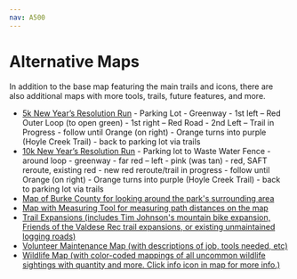 ```yaml
---
nav: A500
---
```


# Alternative Maps

In addition to the base map featuring the main trails and icons, there are also additional maps with more tools, trails, future features, and more.

- [5k New Year’s Resolution Run][link-maprun5k]
		- Parking Lot
		- Greenway
		- 1st left – Red Outer Loop (to open green)
		- 1st right – Red Road
		- 2nd Left – Trail in Progress
		- follow until Orange (on right)
		- Orange turns into purple (Hoyle Creek Trail)
		- back to parking lot via trails
- [10k New Year’s Resolution Run][link-maprun10k]
		- Parking lot to Waste Water Fence
		- around loop
		- greenway
		- far red – left
		- pink (was tan)
		- red, SAFT reroute, existing red
		- new red reroute/trail in progress
		- follow until Orange (on right)
		- Orange turns into purple (Hoyle Creek Trail)
		- back to parking lot via trails
- [Map of Burke County for looking around the park's surrounding area][link-mapburke]
- [Map with Measuring Tool for measuring path distances on the map][link-mapmeasure]
- [Trail Expansions (includes Tim Johnson's mountain bike expansion, Friends of the Valdese Rec trail expansions, or existing unmaintained logging roads)][link-everything]
- [Volunteer Maintenance Map (with descriptions of job, tools needed, etc)][link-volunteer]
- [Wildlife Map (with color-coded mappings of all uncommon wildlife sightings with quantity and more. Click info icon in map for more info.)][link-wildlife]

[link-maprun5k]: run5k.map
[link-maprun10k]: run10k.map
[link-everything]: everything.map
[link-mapburke]: mapburke.map
[link-mapmeasure]: mapmeasure.map
[link-volunteer]: volunteer.map
[link-wildlife]: wildlife.map